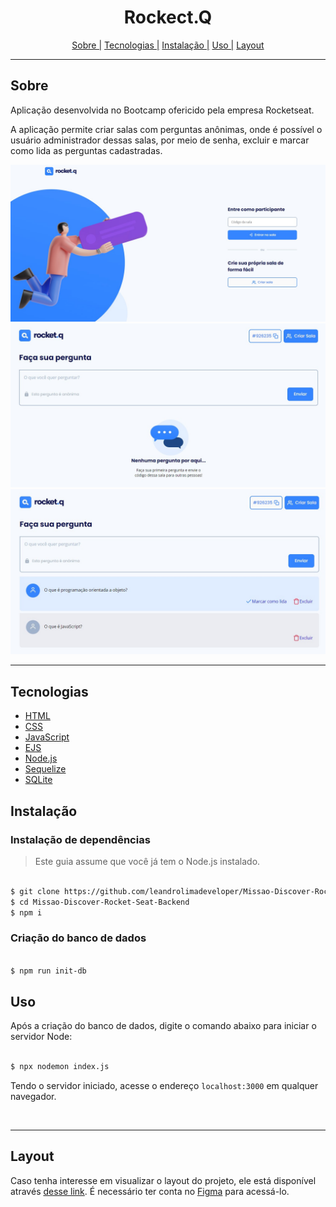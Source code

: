 <h1 align="center">Rockect.Q</h1>
<p align="center">
    <a href="#sobre">Sobre |</a>
    <a href="#tecnologias">Tecnologias |</a>
    <a href="#instalação">Instalação |</a>
    <a href="#uso">Uso |</a>
    <a href="#layout">Layout</a>
</p>

<hr>

## Sobre
Aplicação desenvolvida no Bootcamp ofericido pela empresa Rocketseat. 

A aplicação permite criar salas com perguntas anônimas, onde é possível o usuário administrador dessas salas, por meio de senha, excluir e marcar como lida as perguntas cadastradas.  

![image](./.github/folder.jpg)
![image](./.github/screen1.jpg)
![image](./.github/screen2.jpg)

<hr>

## Tecnologias
<ul>
    <li><a href="https://www.w3schools.com" alt="HTML">HTML</a></li>
    <li><a href="https://www.w3schools.com" alt="CSS">CSS</a></li>
    <li><a href="https://www.ecma-international.org/publications-and-standards/standards/ecma-262/" alt="JavaScript">JavaScript</a></li>
    <li><a href="https://ejs.co/" alt="EJS">EJS</a></li>
    <li><a href="https://nodejs.org/" alt="Node.js">Node.js</a></li>
    <li><a href="https://sequelize.org/" alt="Sequelize">Sequelize</a></li>
    <li><a href="https://www.sqlite.org/" alt="MySQL">SQLite</a></li>
</ul>

## Instalação 
### Instalação de dependências

> Este guia assume que você já tem o Node.js instalado. 

```bash

$ git clone https://github.com/leandrolimadeveloper/Missao-Discover-Rocket-Seat-Backend.git
$ cd Missao-Discover-Rocket-Seat-Backend
$ npm i

```

### Criação do banco de dados

```bash 

$ npm run init-db

```


## Uso 
Após a criação do banco de dados, digite o comando abaixo para iniciar o servidor Node: 

```bash

$ npx nodemon index.js

```

<p>Tendo o servidor iniciado, acesse o endereço <code>localhost:3000</code> em qualquer navegador.</p><br>

<hr>
 
## Layout

Caso tenha interesse em visualizar o layout do projeto, ele está disponível através [desse link](https://www.figma.com/community/file/1009821158959690135/Roquet.q). É necessário ter conta no [Figma](https://figma.com) para acessá-lo.
